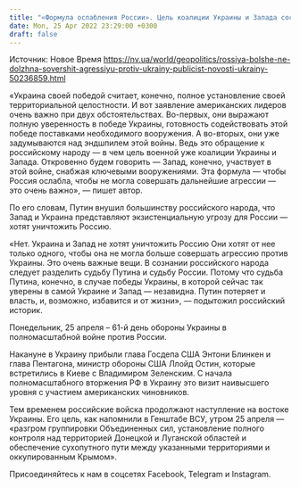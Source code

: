 ```yaml
---
title: "«Формула ослабления России». Цель коалиции Украины и Запада состоит в том, чтобы Москва больше не совершила агрессии против Киева — Пионтковский"
date: Mon, 25 Apr 2022 23:29:00 +0300
draft: false
---
```

Источник: Новое Время https://nv.ua/world/geopolitics/rossiya-bolshe-ne-dolzhna-sovershit-agressiyu-protiv-ukrainy-publicist-novosti-ukrainy-50236859.html


«Украина своей победой считает, конечно, полное установление своей территориальной целостности. И вот заявление американских лидеров очень важно при двух обстоятельствах. Во-первых, они выражают полную уверенность в победе Украины, готовность содействовать этой победе поставками необходимого вооружения. А во-вторых, они уже задумываются над эндшпилем этой войны. Ведь это обращение к российскому народу — в чем цель военной уже коалиции Украины и Запада. Откровенно будем говорить — Запад, конечно, участвует в этой войне, снабжая ключевыми вооружениями. Эта формула — чтобы Россия ослабла, чтобы не могла совершать дальнейшие агрессии — это очень важно», — пишет автор.

По его словам, Путин внушил большинству российского народа, что Запад и Украина представляют экзистенциальную угрозу для России — хотят уничтожить Россию.

«Нет. Украина и Запад не хотят уничтожить Россию Они хотят от нее только одного, чтобы она не могла больше совершать агрессию против Украины. Это очень важные вещи. В сознании российского народа следует разделить судьбу Путина и судьбу России. Потому что судьба Путина, конечно, в случае победы Украины, в которой сейчас так уверены в самой Украине и Запад — незавидна. Путин потеряет и власть, и, возможно, избавится и от жизни», — подытожил российский историк.

Понедельник, 25 апреля – 61-й день обороны Украины в полномасштабной войне против России.

Накануне в Украину прибыли глава Госдепа США Энтони Блинкен и глава Пентагона, министр обороны США Ллойд Остин, которые встретились в Киеве с Владимиром Зеленским. С начала полномасштабного вторжения РФ в Украину это визит наивысшего уровня с участием американских чиновников.

Тем временем российские войска продолжают наступление на востоке Украины. Его цель, как напомнили в Генштабе ВСУ, утром 25 апреля — «разгром группировки Объединенных сил, установление полного контроля над территорией Донецкой и Луганской областей и обеспечение сухопутного пути между указанными территориями и оккупированным Крымом».

Присоединяйтесь к нам в соцсетях Facebook, Telegram и Instagram.
